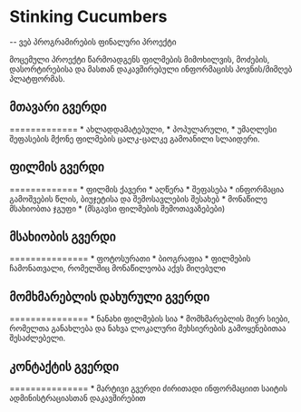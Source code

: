 # Stinking Cucumbers
-- ვებ პროგრამირების ფინალური პროექტი

მოცემული პროექტი წარმოადგენს ფილმების მიმოხილვის, მოძების, დასორტირებისა და მასთან დაკავშირებული ინფორმაცისს პოვნის/მიმღებ პლატფორმას.

## მთავარი გვერდი
=============
	* ახლადდამატებული,
	* პოპულარული,
	* უმაღლესი შეფასების
		მქონე ფილმების ცალკ-ცალკე გამოანილი სლაიდერი.
		
## ფილმის გვერდი
=============
	* ფილმის ქავერი
	* აღწერა
	* შეფასება
	* ინფორმაცია გამოშვების წლის, ბიუჯეტისა და შემოსავლების შესახებ
	* მონაწილე მსახიობთა ჯგუფი
	* (მსგავსი ფილმების შემოთავაზებები)
	
## მსახიობის გვერდი
===============
	* ფოტოსურათი
	* ბიოგრაფია
	* ფილმების ჩამონათვალი, რომელშიც მონაწილეობა აქვს მიღებული
	
## მომხმარებლის დახურული გვერდი
===============
	* ნანახი ფილმების სია
	* მომხმარებლის მიერ სიები, რომელთა განახლება და ნახვა ლოკალური მეხსიერების გამოყენებითაა შესაძლებელი.
	
## კონტაქტის გვერდი
===============
	* მარტივი გვერდი ძირითადი ინფორმაციით საიტის ადმინისტრაციასთან დაკავშირებით
